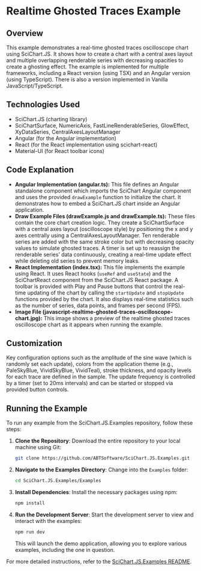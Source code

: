 # Realtime Ghosted Traces Example

## Overview

This example demonstrates a real-time ghosted traces oscilloscope chart using SciChart.JS. It shows how to create a chart with a central axes layout and multiple overlapping renderable series with decreasing opacities to create a ghosting effect. The example is implemented for multiple frameworks, including a React version (using TSX) and an Angular version (using TypeScript). There is also a version implemented in Vanilla JavaScript/TypeScript.

## Technologies Used

-   SciChart.JS (charting library)
-   SciChartSurface, NumericAxis, FastLineRenderableSeries, GlowEffect, XyDataSeries, CentralAxesLayoutManager
-   Angular (for the Angular implementation)
-   React (for the React implementation using scichart-react)
-   Material-UI (for React toolbar icons)

## Code Explanation

-   **Angular Implementation (angular.ts):** This file defines an Angular standalone component which imports the SciChart Angular component and uses the provided `drawExample` function to initialize the chart. It demonstrates how to embed a SciChart.JS chart inside an Angular application.
-   **Draw Example Files (drawExample.js and drawExample.ts):** These files contain the core chart creation logic. They create a SciChartSurface with a central axes layout (oscilloscope style) by positioning the x and y axes centrally using a CentralAxesLayoutManager. Ten renderable series are added with the same stroke color but with decreasing opacity values to simulate ghosted traces. A timer is set up to reassign the renderable series’ data continuously, creating a real-time update effect while deleting old series to prevent memory leaks.
-   **React Implementation (index.tsx):** This file implements the example using React. It uses React hooks (`useRef` and `useState`) and the SciChartReact component from the SciChart.JS React package. A toolbar is provided with Play and Pause buttons that control the real-time updating of the chart by calling the `startUpdate` and `stopUpdate` functions provided by the chart. It also displays real-time statistics such as the number of series, data points, and frames per second (FPS).
-   **Image File (javascript-realtime-ghosted-traces-oscilloscope-chart.jpg):** This image shows a preview of the realtime ghosted traces oscilloscope chart as it appears when running the example.

## Customization

Key configuration options such as the amplitude of the sine wave (which is randomly set each update), colors from the application theme (e.g., PaleSkyBlue, VividSkyBlue, VividTeal), stroke thickness, and opacity levels for each trace are defined in the sample. The update frequency is controlled by a timer (set to 20ms intervals) and can be started or stopped via provided button controls.

## Running the Example

To run any example from the SciChart.JS.Examples repository, follow these steps:

1. **Clone the Repository**: Download the entire repository to your local machine using Git:

    ```bash
    git clone https://github.com/ABTSoftware/SciChart.JS.Examples.git
    ```

2. **Navigate to the Examples Directory**: Change into the `Examples` folder:

    ```bash
    cd SciChart.JS.Examples/Examples
    ```

3. **Install Dependencies**: Install the necessary packages using npm:

    ```bash
    npm install
    ```

4. **Run the Development Server**: Start the development server to view and interact with the examples:

    ```bash
    npm run dev
    ```

    This will launch the demo application, allowing you to explore various examples, including the one in question.

For more detailed instructions, refer to the [SciChart.JS.Examples README](https://github.com/ABTSoftware/SciChart.JS.Examples/blob/master/README.md).
